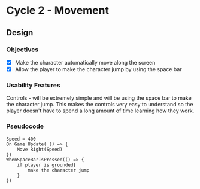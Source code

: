 # Cycle 2 - Movement

## Design

### Objectives

* [x] Make the character automatically move along the screen
* [x] Allow the player to make the character jump by using the space bar

### Usability Features

Controls - will be extremely simple and will be using the space bar to make the character jump. This makes the controls very easy to understand so the player doesn't have to spend a long amount of time learning how they work.

### Pseudocode

```
Speed = 400
On Game Update( () => { 
    Move Right(Speed)
}) 
WhenSpaceBarIsPressed(() => {
    if player is grounded{
        make the character jump
    }
})

```
